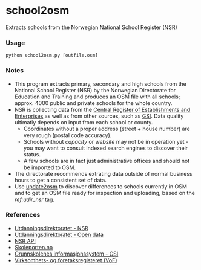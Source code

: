 # school2osm
Extracts schools from the Norwegian National School Register (NSR)

### Usage ###

<code>python school2osm.py [outfile.osm]</code>

### Notes ###

* This program extracts primary, secondary and high schools from the National School Register (NSR) by the Norwegian Directorate for Education and Training and produces an OSM file with all schools; approx. 4000 public and private schools for the whole country.
* NSR is collecting data from the [Central Register of Establishments and Enterprises](https://ssb.no/a/metadata/om_datasamlinger/virksomhets-_og_foretaksregisteret/bof.html) as well as from other sources, such as [GSI](https://gsi.udir.no/app/#!/view/units/collectionset/1/collection/80/unit/1/). Data quality ultimatly depends on input from each school or county.
  * Coordinates without a proper address (street + house number) are very rough (postal code accuracy).
  * Schools without _capacity_ or _website_ may not be in operation yet - you may want to consult indexed search engines to discover their status.
  * A few schools are in fact just administrative offices and should not be imported to OSM.
* The directorate recommends extrating data outside of normal business hours to get a consistent set of data.
* Use [update2osm](https://github.com/osmno/update2osm) to discover differences to schools currently in OSM and to get an OSM file ready for inspection and uploading, based on the _ref:udir_nsr_ tag.

### References ###

* [Utdanningsdirektoratet - NSR](https://nsr.udir.no)
* [Utdanningsdirektoratet - Open data](https://www.udir.no/om-udir/data)
* [NSR API](https://data-nsr.udir.no/swagger/ui/index)
* [Skoleporten.no](https://skoleporten.udir.no)
* [Grunnskolenes informasjonssystem - GSI](https://gsi.udir.no/app/#!/view/units/collectionset/1/collection/80/unit/1/)
* [Virksomhets- og foretaksregisteret (VoF)](https://ssb.no/a/metadata/om_datasamlinger/virksomhets-_og_foretaksregisteret/bof.html)
